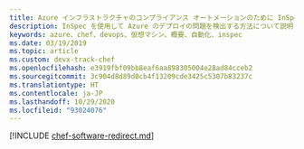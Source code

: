 ```yaml
---
title: Azure インフラストラクチャのコンプライアンス オートメーションのために InSpec を使用する
description: InSpec を使用して Azure のデプロイの問題を検出する方法について説明します。
keywords: azure、chef、devops、仮想マシン、概要、自動化、inspec
ms.date: 03/19/2019
ms.topic: article
ms.custom: devx-track-chef
ms.openlocfilehash: e3919fbf09bb8eaf6aa898305004e28ad84cceb2
ms.sourcegitcommit: 3c904d8d89d0cb4f13209cde3425c5307b83237c
ms.translationtype: HT
ms.contentlocale: ja-JP
ms.lasthandoff: 10/29/2020
ms.locfileid: "93024076"
---
```

[!INCLUDE [chef-software-redirect.md](includes/chef-software-redirect.md)]